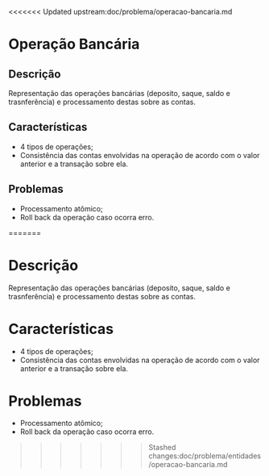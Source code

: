 <<<<<<< Updated upstream:doc/problema/operacao-bancaria.md
# Operação Bancária

## Descrição

Representação das operações bancárias \(deposito, saque, saldo e trasnferência\) e processamento destas sobre as contas.

## Características

* 4 tipos de operações;
* Consistência das contas envolvidas na operação de acordo com o valor anterior e a transação sobre ela.

## Problemas

* Processamento atômico;
* Roll back da operação caso ocorra erro.



=======
# Descrição

Representação das operações bancárias \(deposito, saque, saldo e trasnferência\) e processamento destas sobre as contas.

# Características

* 4 tipos de operações;
* Consistência das contas envolvidas na operação de acordo com o valor anterior e a transação sobre ela.

# Problemas

* Processamento atômico;
* Roll back da operação caso ocorra erro.



>>>>>>> Stashed changes:doc/problema/entidades/operacao-bancaria.md
